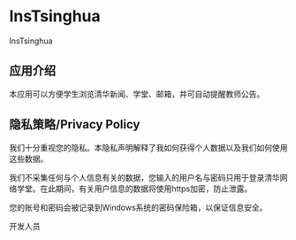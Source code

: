 # InsTsinghua
InsTsinghua
## 应用介绍
本应用可以方便学生浏览清华新闻、学堂、邮箱，并可自动提醒教师公告。

## 隐私策略/Privacy Policy
我们十分重视您的隐私。本隐私声明解释了我如何获得个人数据以及我们如何使用这些数据。

我们不采集任何与个人信息有关的数据，您输入的用户名与密码只用于登录清华网络学堂。在此期间，有关用户信息的数据将使用https加密，防止泄露。

您的账号和密码会被记录到Windows系统的密码保险箱，以保证信息安全。

开发人员


